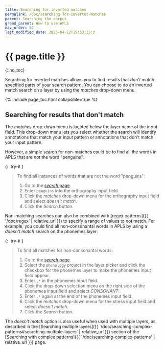 ```yaml
---
title: Searching for inverted matches
permalink: /doc/searching-for-inverted-matches
parent: Searching the corpus
grand_parent: How to use APLS
nav_order: 50
last_modified_date: 2025-04-12T15:53:35:z
---
```


# {{ page.title }}
{:.no_toc}

Searching for inverted matches allows you to find results that *don't* match specified parts of your search pattern.
You can choose to do an inverted match search on a layer by using the _matches_ drop-down menu.

{% include page_toc.html collapsible=true %}

## Searching for results that don't match

The _matches_ drop-down menu is located below the layer name of the input field.
This drop-down menu lets you select whether the search will identify annotations that match your input pattern or annotations that don't match your input pattern.

However, a simple search for non-matches could be to find all the words in APLS that are *not* the word "penguins":

{: .try-it }
> To find all instances of words that are not the word "penguins":
> 1. Go to the [_search_ page](https://apls.pitt.edu/labbcat/search).
> 1. Enter `penguins` into the orthography input field.
> 1. Click the _matches_ drop-down menu for the orthography input field and select _doesn't match_.
> 1. Click the _Search_ button.

Non-matching searches can also be combined with [regex patterns]({{ '/doc/regex' | relative_url }}) to specify a range of values to not match.
For example, you could find all non-consonantal words in APLS by using a _doesn't match_ search on the <span class="layer">phonemes</span> layer:

{: .try-it }
> To find all matches for non-consonantal words:
> 1. Go to the [_search_ page](https://apls.pitt.edu/labbcat/search).
> 1. Select the `phonology` project in the layer picker and click the checkbox for the <span class="layer">phonemes</span> layer to make the phonemes input field appear.
> 1. Enter `.*` in the phonemes input field.
> 1. Click the drop-down selection menu on the right side of the phonemes input field and select _CONSONANT:_.
> 1. Enter `.*` again at the end of the phonemes input field.
> 1. Click the _matches_ drop-down menu for the stress input field and select _doesn't match_.
> 1. Click the _Search_ button.

The _doesn't match_ option is also useful when used with multiple layers, as described in the [Searching multiple layers]({{ '/doc/searching-complex-patterns#searching-multiple-layers' | relative_url }}) section of the [Searching with complex patterns]({{ '/doc/searching-complex-patterns' | relative_url }}) page.
